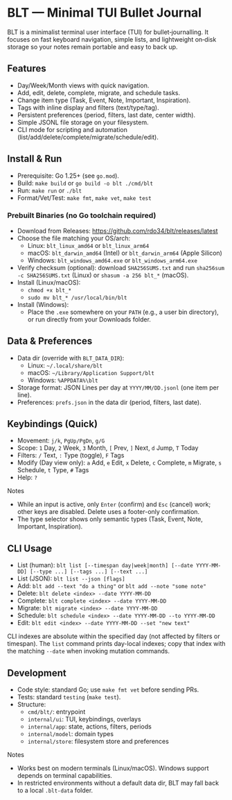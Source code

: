 # BLT — Minimal TUI Bullet Journal

BLT is a minimalist terminal user interface (TUI) for bullet‑journalling. It focuses on fast keyboard navigation, simple lists, and lightweight on‑disk storage so your notes remain portable and easy to back up.

## Features
- Day/Week/Month views with quick navigation.
- Add, edit, delete, complete, migrate, and schedule tasks.
- Change item type (Task, Event, Note, Important, Inspiration).
- Tags with inline display and filters (text/type/tag).
- Persistent preferences (period, filters, last date, center width).
- Simple JSONL file storage on your filesystem.
- CLI mode for scripting and automation (list/add/delete/complete/migrate/schedule/edit).

## Install & Run
- Prerequisite: Go 1.25+ (see `go.mod`).
- Build: `make build` or `go build -o blt ./cmd/blt`
- Run: `make run` or `./blt`
- Format/Vet/Test: `make fmt`, `make vet`, `make test`

### Prebuilt Binaries (no Go toolchain required)
- Download from Releases: https://github.com/rdo34/blt/releases/latest
- Choose the file matching your OS/arch:
  - Linux: `blt_linux_amd64` or `blt_linux_arm64`
  - macOS: `blt_darwin_amd64` (Intel) or `blt_darwin_arm64` (Apple Silicon)
  - Windows: `blt_windows_amd64.exe` or `blt_windows_arm64.exe`
- Verify checksum (optional): download `SHA256SUMS.txt` and run `sha256sum -c SHA256SUMS.txt` (Linux) or `shasum -a 256 blt_*` (macOS).
- Install (Linux/macOS):
  - `chmod +x blt_*`
  - `sudo mv blt_* /usr/local/bin/blt`
- Install (Windows):
  - Place the `.exe` somewhere on your `PATH` (e.g., a user bin directory), or run directly from your Downloads folder.

## Data & Preferences
- Data dir (override with `BLT_DATA_DIR`):
  - Linux: `~/.local/share/blt`
  - macOS: `~/Library/Application Support/blt`
  - Windows: `%APPDATA%\blt`
- Storage format: JSON Lines per day at `YYYY/MM/DD.jsonl` (one item per line).
- Preferences: `prefs.json` in the data dir (period, filters, last date).

## Keybindings (Quick)
- Movement: `j/k`, `PgUp/PgDn`, `g/G`
- Scope: `1` Day, `2` Week, `3` Month, `[` Prev, `]` Next, `d` Jump, `T` Today
- Filters: `/` Text, `:` Type (toggle), `F` Tags
- Modify (Day view only): `a` Add, `e` Edit, `x` Delete, `c` Complete, `m` Migrate, `s` Schedule, `t` Type, `#` Tags
- Help: `?`

Notes
- While an input is active, only `Enter` (confirm) and `Esc` (cancel) work; other keys are disabled. Delete uses a footer-only confirmation.
- The type selector shows only semantic types (Task, Event, Note, Important, Inspiration).

## CLI Usage
- List (human): `blt list [--timespan day|week|month] [--date YYYY-MM-DD] [--type ...] [--tags ...] [--text ...]`
- List (JSON): `blt list --json [flags]`
- Add: `blt add --text "do a thing"` or `blt add --note "some note"`
- Delete: `blt delete <index> --date YYYY-MM-DD`
- Complete: `blt complete <index> --date YYYY-MM-DD`
- Migrate: `blt migrate <index> --date YYYY-MM-DD`
- Schedule: `blt schedule <index> --date YYYY-MM-DD --to YYYY-MM-DD`
- Edit: `blt edit <index> --date YYYY-MM-DD --set "new text"`

CLI indexes are absolute within the specified day (not affected by filters or timespan). The `list` command prints day-local indexes; copy that index with the matching `--date` when invoking mutation commands.

## Development
- Code style: standard Go; use `make fmt vet` before sending PRs.
- Tests: standard `testing` (`make test`).
- Structure:
  - `cmd/blt/`: entrypoint
  - `internal/ui`: TUI, keybindings, overlays
  - `internal/app`: state, actions, filters, periods
  - `internal/model`: domain types
  - `internal/store`: filesystem store and preferences

Notes
- Works best on modern terminals (Linux/macOS). Windows support depends on terminal capabilities.
- In restricted environments without a default data dir, BLT may fall back to a local `.blt-data` folder.
